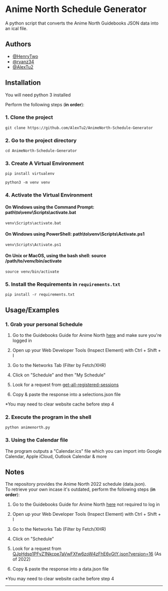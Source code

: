 
# Anime North Schedule Generator

A python script that converts the Anime North Guidebooks JSON
 data into an ical file.

## Authors

- [@HenryTwo](https://github.com/henrytwo)
- [@ryanz34](https://github.com/ryanz34)
- [@AlexTu2](https://github.com/AlexTu2)
## Installation 

You will need python 3 installed

Perform the following steps (**in order**):
### 1. Clone the project

  `git clone https://github.com/AlexTu2/AnimeNorth-Schedule-Generator`

### 2. Go to the project directory

  `cd AnimeNorth-Schedule-Generator`

### 3. Create A Virtual Environment

  `pip install virtualenv`

  `python3 -m venv venv`

### 4. Activate the Virtual Environment 

#### On Windows using the Command Prompt: path\to\venv\Scripts\activate.bat
  `venv\Scripts\activate.bat`

#### On Windows using PowerShell: path\to\venv\Scripts\Activate.ps1
  `venv\Scripts\Activate.ps1`

#### On Unix or MacOS, using the bash shell: source /path/to/venv/bin/activate
  `source venv/bin/activate`

### 5. Install the Requirements in `requirements.txt`

  `pip install -r requirements.txt`



## Usage/Examples

### 1. Grab your personal Schedule

1. Go to the Guidebooks Guide for Anime North [here](https://guidebook.com/g/#/guides/animenorth2022) and make sure you're logged in

2. Open up your Web Developer Tools (Inspect Element) with Ctrl + Shift + I 

3. Go to the Networks Tab (Filter by Fetch/XHR)

4. Click on "Schedule" and then "My Schedule"

5. Look for a request from [get-all-registered-sessions](https://builder.guidebook.com/api/cover-page-widgets/pschedule/190888/get-all-registered-sessions/)

6. Copy & paste the response into a selections.json file

*You may need to clear website cache before step 4

### 2. Execute the program in the shell

  `python animenorth.py`


### 3. Using the Calendar file

The program outputs a "Calendar.ics" file which you can import into Google Calendar, Apple iCloud, Outlook Calendar & more

## Notes

The repository provides the Anime North 2022 schedule (data.json).  
To retrieve your own incase it's outdated, perform the following steps (**in order**):

1. Go to the Guidebooks Guide for Anime North [here](https://guidebook.com/g/#/guides/animenorth2022) not required to log in

2. Open up your Web Developer Tools (Inspect Element) with Ctrl + Shift + I 

3. Go to the Networks Tab (Filter by Fetch/XHR)

4. Click on "Schedule"

5. Look for a request from [QJpHdsp1PFyZ1Nkcpe7aVwFXfw6zoW4zFhE6vGtY.json?version=16](https://s3.amazonaws.com/media.guidebook.com/service/guide_bundle_data/QJpHdsp1PFyZ1Nkcpe7aVwFXfw6zoW4zFhE6vGtY.json?version=16) (As of 2022)

6. Copy & paste the response into a data.json file

*You may need to clear website cache before step 4
***